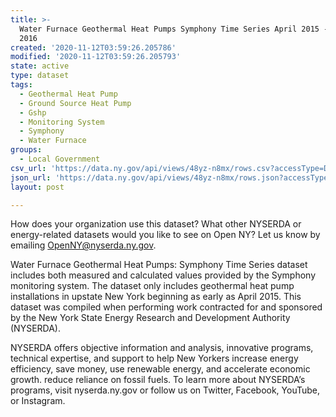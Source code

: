 ```yaml
---
title: >-
  Water Furnace Geothermal Heat Pumps Symphony Time Series April 2015 - November
  2016
created: '2020-11-12T03:59:26.205786'
modified: '2020-11-12T03:59:26.205793'
state: active
type: dataset
tags:
  - Geothermal Heat Pump
  - Ground Source Heat Pump
  - Gshp
  - Monitoring System
  - Symphony
  - Water Furnace
groups:
  - Local Government
csv_url: 'https://data.ny.gov/api/views/48yz-n8mx/rows.csv?accessType=DOWNLOAD'
json_url: 'https://data.ny.gov/api/views/48yz-n8mx/rows.json?accessType=DOWNLOAD'
layout: post

---
```

How does your organization use this dataset? What other NYSERDA or energy-related datasets would you like to see on Open NY? Let us know by emailing OpenNY@nyserda.ny.gov.

Water Furnace Geothermal Heat Pumps: Symphony Time Series dataset includes both measured and calculated values provided by the Symphony monitoring system. The dataset only includes geothermal heat pump installations in upstate New York beginning as early as April 2015. This dataset was compiled when performing work contracted for and sponsored by the New York State Energy Research and Development Authority (NYSERDA).

NYSERDA offers objective information and analysis, innovative programs, technical expertise, and support to help New Yorkers increase energy efficiency, save money, use renewable energy, and accelerate economic growth. reduce reliance on fossil fuels. To learn more about NYSERDA’s programs, visit nyserda.ny.gov or follow us on Twitter, Facebook, YouTube, or Instagram.
